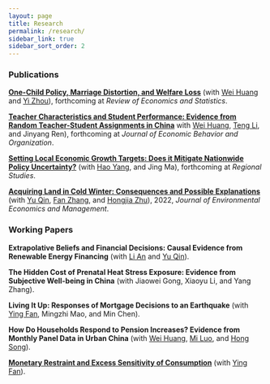```yaml
---
layout: page
title: Research
permalink: /research/
sidebar_link: true
sidebar_sort_order: 2
---
```


### Publications 
[**One-Child Policy, Marriage Distortion, and Welfare Loss**](/papers/OCP.pdf) (with [Wei Huang](https://huangweipku.com/) and [Yi Zhou](http://www.yizhoudemog.net/research.html)), forthcoming at *Review of Economics and Statistics*.

[**Teacher Characteristics and Student Performance: Evidence from Random Teacher-Student Assignments in China**](/papers/HRT.pdf) with [Wei Huang](https://huangweipku.com/), [Teng Li](https://www.teng-li.com/), and Jinyang Ren), forthcoming at *Journal of Economic Behavior and Organization*. 

[**Setting Local Economic Growth Targets: Does it Mitigate Nationwide Policy Uncertainty?**](/papers/EPU.pdf) (with [Hao Yang](https://bs.scu.edu.cn/kuaijixue/202103/6999.html), and Jing Ma), forthcoming at *Regional Studies*. 

[**Acquiring Land in Cold Winter: Consequences and Possible Explanations**](https://papers.ssrn.com/sol3/papers.cfm?abstract_id=3479523) (with [Yu Qin](https://qinyurain.weebly.com/), [Fan Zhang](http://insurance.uibe.edu.cn/szdw/szdw.html?parm2=jsjs.aspx?NewsID=101&a=1&TeacherType=1), and [Hongjia Zhu](https://iesr.jnu.edu.cn/2019/0821/c17702a404499/page.htm)), 2022, *Journal of Environmental Economics and Management*.

### Working Papers



**Extrapolative Beliefs and Financial Decisions: Causal Evidence from Renewable Energy Financing** (with [Li An](https://sites.google.com/site/lianfinancesite/) and [Yu Qin](https://qinyurain.weebly.com/)).

**The Hidden Cost of Prenatal Heat Stress Exposure: 
Evidence from Subjective Well-being in China** (with Jiaowei Gong, Xiaoyu Li, and Yang Zhang).

**Living It Up: Responses of Mortgage Decisions to an Earthquake** (with [Ying Fan](https://sites.google.com/view/yingfan), Mingzhi Mao, and Min Chen).

**How Do Households Respond to Pension Increases? Evidence from Monthly Panel Data in Urban China** (with [Wei Huang](https://huangweipku.com/), [Mi Luo](https://sites.google.com/view/mi-luo), and [Hong Song](https://songhong2016.weebly.com/)).


[**Monetary Restraint and Excess Sensitivity of Consumption**](https://papers.ssrn.com/sol3/papers.cfm?abstract_id=3715597) (with [Ying Fan](https://sites.google.com/view/yingfan)). 


